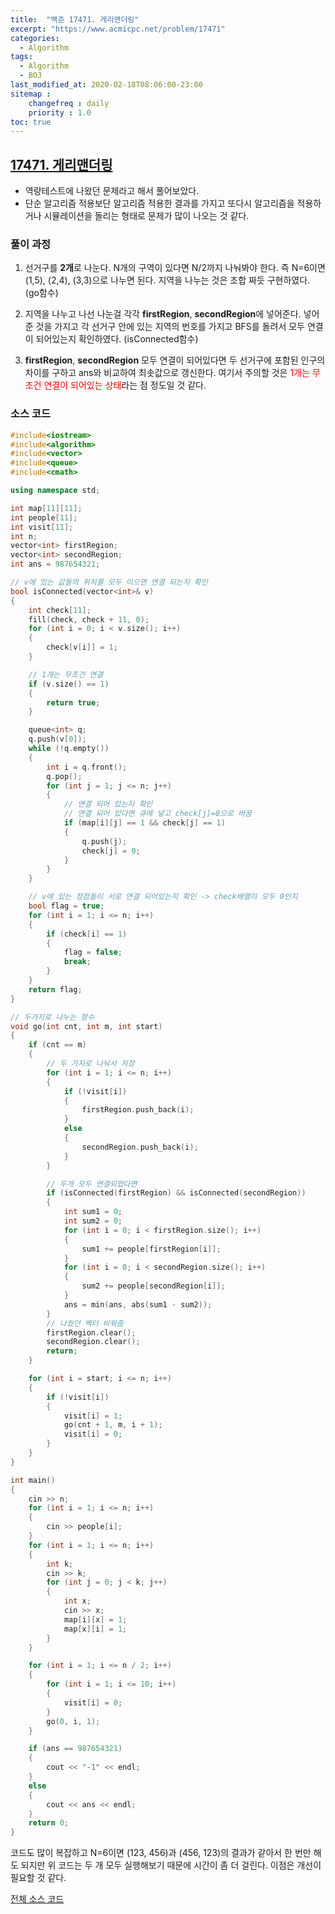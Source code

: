 ```yaml
---
title:  "백준 17471. 게리맨더링"
excerpt: "https://www.acmicpc.net/problem/17471"
categories:
  - Algorithm
tags:
  - Algorithm
  - BOJ
last_modified_at: 2020-02-18T08:06:00-23:00
sitemap :
    changefreq : daily
    priority : 1.0
toc: true
---
```


## [17471. 게리맨더링](https://www.acmicpc.net/problem/17471)
- 역량테스트에 나왔던 문제라고 해서 풀어보았다. 
- 단순 알고리즘 적용보단 알고리즘 적용한 결과를 가지고 또다시 알고리즘을 적용하거나 시뮬레이션을 돌리는 형태로 문제가 많이 나오는 것 같다.

### 풀이 과정
1. 선거구를 **2개**로 나눈다. N개의 구역이 있다면 N/2까지 나눠봐야 한다. 즉 N=6이면 (1,5), (2,4), (3,3)으로 나누면 된다. 지역을 나누는 것은 조합 짜듯 구현하였다. (go함수)

2. 지역을 나누고 나선 나눈걸 각각 **firstRegion**, **secondRegion**에 넣어준다. 넣어준 것을 가지고 각 선거구 안에 있는 지역의 번호를 가지고 BFS를 돌려서 모두 연결이 되어있는지 확인하였다. (isConnected함수)

3. **firstRegion**, **secondRegion** 모두 연결이 되어있다면 두 선거구에 포함된 인구의 차이를 구하고 ans와 비교하여 최솟값으로 갱신한다. 여기서 주의할 것은 <span style="color:red">1개는 무조건 연결이 되어있는 상태</span>라는 점 정도일 것 같다.

### 소스 코드
```cpp
#include<iostream>
#include<algorithm>
#include<vector>
#include<queue>
#include<cmath>

using namespace std;

int map[11][11];
int people[11];
int visit[11];
int n;
vector<int> firstRegion;
vector<int> secondRegion;
int ans = 987654321;

// v에 있는 값들의 위치를 모두 이으면 연결 되는지 확인
bool isConnected(vector<int>& v)
{
    int check[11];
    fill(check, check + 11, 0);
    for (int i = 0; i < v.size(); i++)
    {
        check[v[i]] = 1;
    }

    // 1개는 무조건 연결
    if (v.size() == 1)
    {
        return true;
    }

    queue<int> q;
    q.push(v[0]);
    while (!q.empty())
    {
        int i = q.front();
        q.pop();
        for (int j = 1; j <= n; j++)
        {
            // 연결 되어 있는지 확인
            // 연결 되어 있다면 큐에 넣고 check[j]=0으로 바꿈
            if (map[i][j] == 1 && check[j] == 1)
            {
                q.push(j);
                check[j] = 0;
            }
        }
    }

    // v에 있는 정점들이 서로 연결 되어있는지 확인 -> check배열이 모두 0인지
    bool flag = true;
    for (int i = 1; i <= n; i++)
    {
        if (check[i] == 1)
        {
            flag = false;
            break;
        }
    }
    return flag;
}

// 두가지로 나누는 함수
void go(int cnt, int m, int start)
{
    if (cnt == m)
    {
        // 두 가지로 나눠서 저장
        for (int i = 1; i <= n; i++)
        {
            if (!visit[i])
            {
                firstRegion.push_back(i);
            }
            else
            {
                secondRegion.push_back(i);
            }
        }

        // 두개 모두 연결되었다면
        if (isConnected(firstRegion) && isConnected(secondRegion))
        {
            int sum1 = 0;
            int sum2 = 0;
            for (int i = 0; i < firstRegion.size(); i++)
            {
                sum1 += people[firstRegion[i]];
            }
            for (int i = 0; i < secondRegion.size(); i++)
            {
                sum2 += people[secondRegion[i]];
            }
            ans = min(ans, abs(sum1 - sum2));
        }
        // 나웠던 벡터 비워줌
        firstRegion.clear();
        secondRegion.clear();
        return;
    }

    for (int i = start; i <= n; i++)
    {
        if (!visit[i])
        {
            visit[i] = 1;
            go(cnt + 1, m, i + 1);
            visit[i] = 0;
        }
    }
}

int main()
{
    cin >> n;
    for (int i = 1; i <= n; i++)
    {
        cin >> people[i];
    }
    for (int i = 1; i <= n; i++)
    {
        int k;
        cin >> k;
        for (int j = 0; j < k; j++)
        {
            int x;
            cin >> x;
            map[i][x] = 1;
            map[x][i] = 1;
        }
    }

    for (int i = 1; i <= n / 2; i++)
    {
        for (int i = 1; i <= 10; i++)
        {
            visit[i] = 0;
        }
        go(0, i, 1);
    }

    if (ans == 987654321)
    {
        cout << "-1" << endl;
    }
    else
    {
        cout << ans << endl;
    }
    return 0;
}
```
코드도 많이 복잡하고 N=6이면 (123, 456)과 (456, 123)의 결과가 같아서 한 번만 해도 되지만 위 코드는 두 개 모두 실행해보기 때문에 시간이 좀 더 걸린다. 이점은 개선이 필요할 것 같다.

[전체 소스 코드](https://github.com/tdm1223/Algorithm/blob/master/acmicpc.net/source/17471.cpp)